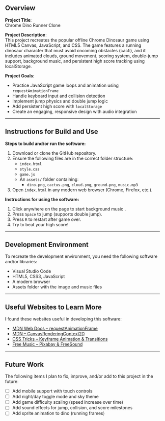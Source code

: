 ## Overview

**Project Title**:  
Chrome Dino Runner Clone

**Project Description**:  
This project recreates the popular offline Chrome Dinosaur game using HTML5 Canvas, JavaScript, and CSS. The game features a running dinosaur character that must avoid oncoming obstacles (cacti), and it includes animated clouds, ground movement, scoring system, double-jump support, background music, and persistent high score tracking using localStorage.

**Project Goals**:

- Practice JavaScript game loops and animation using `requestAnimationFrame`
- Handle keyboard input and collision detection
- Implement jump physics and double jump logic
- Add persistent high score with `localStorage`
- Create an engaging, responsive design with audio integration

---

## Instructions for Build and Use

**Steps to build and/or run the software:**

1. Download or clone the GitHub repository.
2. Ensure the following files are in the correct folder structure:
   - `index.html`
   - `style.css`
   - `game.js`
   - An `assets/` folder containing:
     - `dino.png`, `cactus.png`, `cloud.png`, `ground.png`, `music.mp3`
3. Open `index.html` in any modern web browser (Chrome, Firefox, etc.).

**Instructions for using the software:**

1. Click anywhere on the page to start background music .
2. Press `Space` to jump (supports double jump).
3. Press `R` to restart after game over.
4. Try to beat your high score!

---

## Development Environment 

To recreate the development environment, you need the following software and/or libraries:

* Visual Studio Code 
* HTML5, CSS3, JavaScript 
* A modern browser 
* Assets folder with the image and music files

---

## Useful Websites to Learn More

I found these websites useful in developing this software:

* [MDN Web Docs – requestAnimationFrame](https://developer.mozilla.org/en-US/docs/Web/API/window/requestAnimationFrame)
* [MDN – CanvasRenderingContext2D](https://developer.mozilla.org/en-US/docs/Web/API/CanvasRenderingContext2D)
* [CSS Tricks – Keyframe Animation & Transitions](https://css-tricks.com/)
* [Free Music – Pixabay & FreeSound](https://pixabay.com/music)

---

## Future Work

The following items I plan to fix, improve, and/or add to this project in the future:

* [ ] Add mobile support with touch controls  
* [ ] Add night/day toggle mode and sky theme  
* [ ] Add game difficulty scaling (speed increase over time)  
* [ ] Add sound effects for jump, collision, and score milestones  
* [ ] Add sprite animation to dino (running frames)
